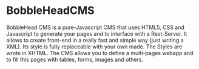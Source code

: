 # BobbleHeadCMS

BobbleHead CMS is a pure-Javascript CMS that uses HTML5, CSS and Javascript to generate your pages and to interface with a Rest-Server.
It allows to create front-end in a really fast and simple way (just writing a XML).
Its style is fully replaceable with your own made. The Styles are wrote in XHTML.
The CMS allows you to define a multi-pages webapp and to fill this pages with tables, forms, images and others.